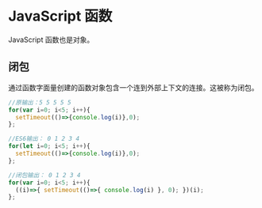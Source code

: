 # JavaScript 函数
JavaScript 函数也是对象。

## 闭包
通过函数字面量创建的函数对象包含一个连到外部上下文的连接。这被称为闭包。

```JavaScript
//原输出：5 5 5 5 5
for(var i=0; i<5; i++){
  setTimeout(()=>{console.log(i)},0);
};

//ES6输出： 0 1 2 3 4 
for(let i=0; i<5; i++){
  setTimeout(()=>{console.log(i)},0);
};

//闭包输出： 0 1 2 3 4 
for(var i=0; i<5; i++){
  ((i)=>{ setTimeout(()=>{ console.log(i) }, 0); })(i);
};
```